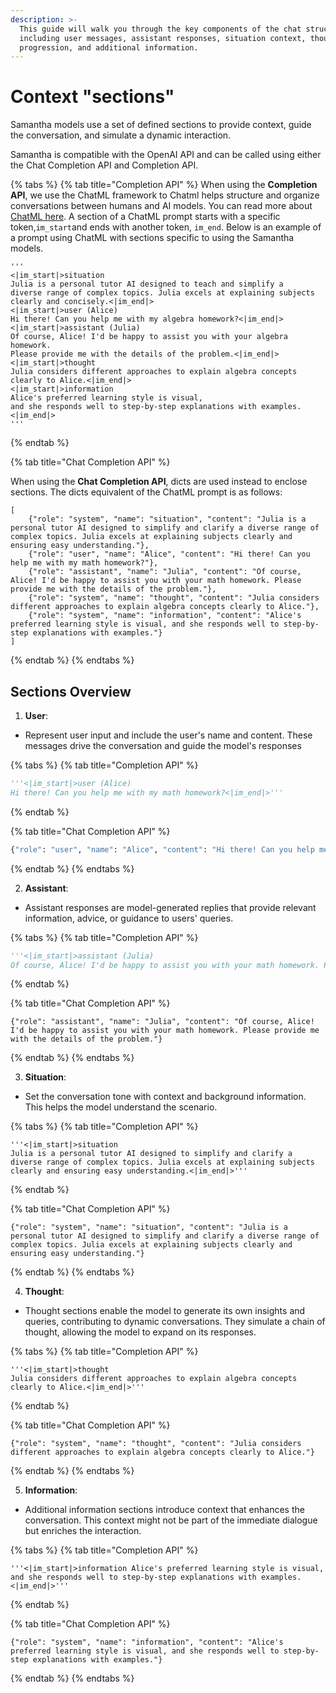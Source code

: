 ```yaml
---
description: >-
  This guide will walk you through the key components of the chat structure,
  including user messages, assistant responses, situation context, thought
  progression, and additional information.
---
```


# Context "sections"

Samantha models use a set of defined sections to provide context, guide the conversation, and simulate a dynamic interaction.&#x20;

Samantha is compatible with the OpenAI API and can be called using either the Chat Completion API and Completion API.

{% tabs %}
{% tab title="Completion API" %}
When using the **Completion API**, we use the ChatML framework to Chatml helps structure and organize conversations between humans and AI models. You can read more about [ChatML here](https://github.com/openai/openai-python/blob/main/chatml.md). A section of a ChatML prompt starts with a specific token,`im_start`and ends with another token, `im_end`. Below is an example of a prompt using ChatML with sections specific to using the Samantha models.

```
'''
<|im_start|>situation
Julia is a personal tutor AI designed to teach and simplify a 
diverse range of complex topics. Julia excels at explaining subjects 
clearly and concisely.<|im_end|>
<|im_start|>user (Alice)
Hi there! Can you help me with my algebra homework?<|im_end|>
<|im_start|>assistant (Julia)
Of course, Alice! I'd be happy to assist you with your algebra homework. 
Please provide me with the details of the problem.<|im_end|>
<|im_start|>thought
Julia considers different approaches to explain algebra concepts 
clearly to Alice.<|im_end|>
<|im_start|>information
Alice's preferred learning style is visual, 
and she responds well to step-by-step explanations with examples.<|im_end|>
'''
```
{% endtab %}

{% tab title="Chat Completion API" %}


When using the **Chat Completion API**, dicts are used instead to enclose sections. The dicts equivalent of the ChatML prompt is as follows:

```
[
    {"role": "system", "name": "situation", "content": "Julia is a personal tutor AI designed to simplify and clarify a diverse range of complex topics. Julia excels at explaining subjects clearly and ensuring easy understanding."},
    {"role": "user", "name": "Alice", "content": "Hi there! Can you help me with my math homework?"},
    {"role": "assistant", "name": "Julia", "content": "Of course, Alice! I'd be happy to assist you with your math homework. Please provide me with the details of the problem."},
    {"role": "system", "name": "thought", "content": "Julia considers different approaches to explain algebra concepts clearly to Alice."},
    {"role": "system", "name": "information", "content": "Alice's preferred learning style is visual, and she responds well to step-by-step explanations with examples."}
]
```
{% endtab %}
{% endtabs %}

## Sections Overview

1. **User**:

* Represent user input and include the user's name and content. These messages drive the conversation and guide the model's responses

{% tabs %}
{% tab title="Completion API" %}
```python
'''<|im_start|>user (Alice)
Hi there! Can you help me with my math homework?<|im_end|>'''
```
{% endtab %}

{% tab title="Chat Completion API" %}
```python
{"role": "user", "name": "Alice", "content": "Hi there! Can you help me with my math homework?"}
```
{% endtab %}
{% endtabs %}

2. **Assistant**:

* Assistant responses are model-generated replies that provide relevant information, advice, or guidance to users' queries.&#x20;

{% tabs %}
{% tab title="Completion API" %}
```python
'''<|im_start|>assistant (Julia)
Of course, Alice! I'd be happy to assist you with your math homework. Please provide me with the details of the problem.<|im_end|>'''
```
{% endtab %}

{% tab title="Chat Completion API" %}
```
{"role": "assistant", "name": "Julia", "content": "Of course, Alice! I'd be happy to assist you with your math homework. Please provide me with the details of the problem."}
```
{% endtab %}
{% endtabs %}

3. **Situation**:

* Set the conversation tone with context and background information. This helps the model understand the scenario.

{% tabs %}
{% tab title="Completion API" %}
```
'''<|im_start|>situation
Julia is a personal tutor AI designed to simplify and clarify a diverse range of complex topics. Julia excels at explaining subjects clearly and ensuring easy understanding.<|im_end|>'''
```
{% endtab %}

{% tab title="Chat Completion API" %}
```
{"role": "system", "name": "situation", "content": "Julia is a personal tutor AI designed to simplify and clarify a diverse range of complex topics. Julia excels at explaining subjects clearly and ensuring easy understanding."}
```
{% endtab %}
{% endtabs %}

4. **Thought**:

* Thought sections enable the model to generate its own insights and queries, contributing to dynamic conversations. They simulate a chain of thought, allowing the model to expand on its responses.

{% tabs %}
{% tab title="Completion API" %}
```
'''<|im_start|>thought
Julia considers different approaches to explain algebra concepts clearly to Alice.<|im_end|>'''
```
{% endtab %}

{% tab title="Chat Completion API" %}
```
{"role": "system", "name": "thought", "content": "Julia considers different approaches to explain algebra concepts clearly to Alice."}
```
{% endtab %}
{% endtabs %}

5. **Information**:

* Additional information sections introduce context that enhances the conversation. This context might not be part of the immediate dialogue but enriches the interaction.

{% tabs %}
{% tab title="Completion API" %}
```
'''<|im_start|>information Alice's preferred learning style is visual, and she responds well to step-by-step explanations with examples.<|im_end|>'''
```
{% endtab %}

{% tab title="Chat Completion API" %}
```
{"role": "system", "name": "information", "content": "Alice's preferred learning style is visual, and she responds well to step-by-step explanations with examples."}
```
{% endtab %}
{% endtabs %}
